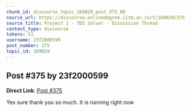 ```yaml
---
chunk_id: discourse_topic_169029_post_375_00
source_url: https://discourse.onlinedegree.iitm.ac.in/t/169029/375
source_title: Project 2 - TDS Solver - Discussion Thread
content_type: discourse
tokens: 51
username: 23f2000599
post_number: 375
topic_id: 169029
---
```


## Post #375 by 23f2000599

**Direct Link**: [Post #375](https://discourse.onlinedegree.iitm.ac.in/t/169029/375)

Yes sure thank you so much. It is running right now
